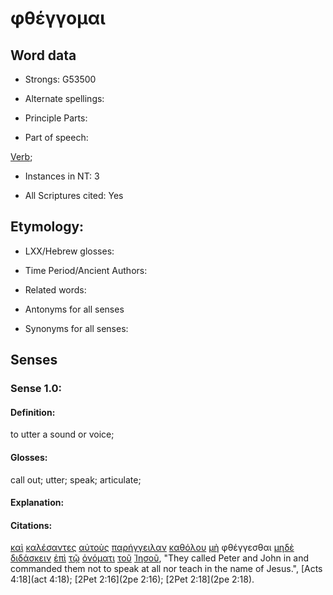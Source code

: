 # φθέγγομαι 

<!-- Status: S2=NeedsFinalCheck -->
<!-- Lexica used for edits: BDAG, FFM, LN, A-S -->

## Word data

* Strongs: G53500

* Alternate spellings:

* Principle Parts: 

* Part of speech: 

[Verb](http://ugg.readthedocs.io/en/latest/verb.html); 

* Instances in NT: 3

* All Scriptures cited: Yes

## Etymology: 

* LXX/Hebrew glosses: 

* Time Period/Ancient Authors: 

* Related words: 

* Antonyms for all senses

* Synonyms for all senses: 

## Senses 

### Sense 1.0:

#### Definition: 

to utter a sound or voice;

#### Glosses:

call out; utter; speak; articulate;

#### Explanation:

#### Citations:

[καὶ](../G25320/01.md) [καλέσαντες](../G25640/01.md) [αὐτοὺς](../G08460/01.md) [παρήγγειλαν](../G38530/01.md) [καθόλου](../G25270/01.md) [μὴ](../G33610/01.md) φθέγγεσθαι [μηδὲ](../G33660/01.md) [διδάσκειν](../G13210/01.md) [ἐπὶ](../G19090/01.md) [τῷ](../G35880/01.md) [ὀνόματι](../G36860/01.md) [τοῦ](../G35880/01.md) [Ἰησοῦ](../G24240/01.md), "They called Peter and John in and commanded them not to speak at all nor teach in the name of Jesus.", [Acts 4:18](act 4:18); [2Pet 2:16](2pe 2:16); [2Pet 2:18](2pe 2:18).  

